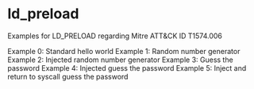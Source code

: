 # ld_preload
Examples for LD_PRELOAD regarding Mitre ATT&CK ID T1574.006

Example 0: Standard hello world
Example 1: Random number generator
Example 2: Injected random number generator
Example 3: Guess the password
Example 4: Injected guess the password
Example 5: Inject and return to syscall guess the password